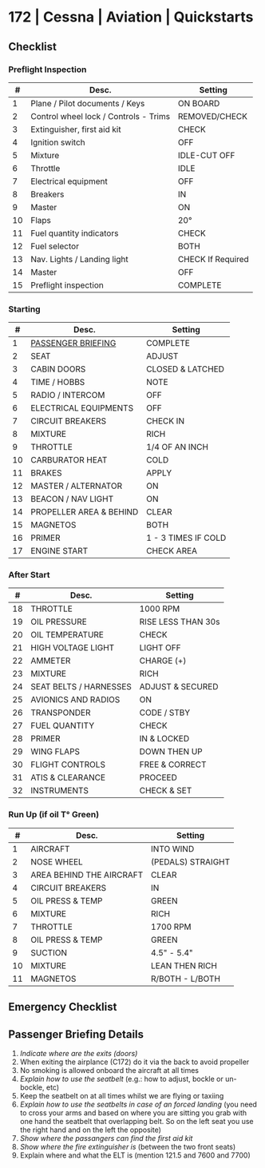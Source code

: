 # 172 | Cessna | Aviation | Quickstarts

## Checklist
### Preflight Inspection

| #  | Desc.                                         | Setting         |
|----|-----------------------------------------------|-----------------|
| 1  | Plane / Pilot documents / Keys                | ON BOARD        |
| 2  | Control wheel lock / Controls - Trims         | REMOVED/CHECK   |
| 3  | Extinguisher, first aid kit                   | CHECK           |
| 4  | Ignition switch                               | OFF             |
| 5  | Mixture                                       | IDLE-CUT OFF    |
| 6  | Throttle                                      | IDLE            |
| 7  | Electrical equipment                          | OFF             |
| 8  | Breakers                                      | IN              |
| 9  | Master                                        | ON              |
| 10 | Flaps                                         | 20°             |
| 11 | Fuel quantity indicators                      | CHECK           |
| 12 | Fuel selector                                 | BOTH            |
| 13 | Nav. Lights / Landing light                   | CHECK If Required |
| 14 | Master                                        | OFF             |
| 15 | Preflight inspection                          | COMPLETE        |

### Starting

| #   | Desc.                                      | Setting            |
|-----|--------------------------------------------|--------------------|
| 1   | [PASSENGER BRIEFING](#passenger-briefing-details) | COMPLETE        |
| 2   | SEAT                                       | ADJUST             |
| 3   | CABIN DOORS                                | CLOSED & LATCHED   |
| 4   | TIME / HOBBS                               | NOTE               |
| 5   | RADIO / INTERCOM                           | OFF                |
| 6   | ELECTRICAL EQUIPMENTS                      | OFF                |
| 7   | CIRCUIT BREAKERS                           | CHECK IN           |
| 8   | MIXTURE                                   | RICH               |
| 9   | THROTTLE                                   | 1/4 OF AN INCH     |
| 10  | CARBURATOR HEAT                            | COLD               |
| 11  | BRAKES                                     | APPLY              |
| 12  | MASTER / ALTERNATOR                        | ON                 |
| 13  | BEACON / NAV LIGHT                         | ON                 |
| 14  | PROPELLER AREA & BEHIND                    | CLEAR              |
| 15  | MAGNETOS                                   | BOTH               |
| 16  | PRIMER                                     | 1 - 3 TIMES IF COLD |
| 17  | ENGINE START                               | CHECK AREA         |

### After Start

| #   | Desc.                      | Setting               |
|-----|----------------------------|-----------------------|
| 18  | THROTTLE                   | 1000 RPM              |
| 19  | OIL PRESSURE               | RISE LESS THAN 30s    |
| 20  | OIL TEMPERATURE            | CHECK                 |
| 21  | HIGH VOLTAGE LIGHT         | LIGHT OFF             |
| 22  | AMMETER                    | CHARGE (+)            |
| 23  | MIXTURE                    | RICH                  |
| 24  | SEAT BELTS / HARNESSES     | ADJUST & SECURED      |
| 25  | AVIONICS AND RADIOS        | ON                    |
| 26  | TRANSPONDER                | CODE / STBY           |
| 27  | FUEL QUANTITY              | CHECK                 |
| 28  | PRIMER                     | IN & LOCKED           |
| 29  | WING FLAPS                 | DOWN THEN UP          |
| 30  | FLIGHT CONTROLS            | FREE & CORRECT        |
| 31  | ATIS & CLEARANCE           | PROCEED               |
| 32  | INSTRUMENTS                | CHECK & SET           |

### Run Up (if oil T° Green)

| #   | Desc.                          | Setting             |
|-----|--------------------------------|---------------------|
| 1   | AIRCRAFT                       | INTO WIND           |
| 2   | NOSE WHEEL                     | (PEDALS) STRAIGHT   |
| 3   | AREA BEHIND THE AIRCRAFT       | CLEAR               |
| 4   | CIRCUIT BREAKERS               | IN                  |
| 5   | OIL PRESS & TEMP               | GREEN               |
| 6   | MIXTURE                        | RICH                |
| 7   | THROTTLE                       | 1700 RPM            |
| 8   | OIL PRESS & TEMP               | GREEN               |
| 9   | SUCTION                        | 4.5" - 5.4"         |
| 10  | MIXTURE                        | LEAN THEN RICH      |
| 11  | MAGNETOS                       | R/BOTH - L/BOTH     |

## Emergency Checklist

## Passenger Briefing Details
1. *Indicate where are the exits (doors)*
2. When exiting the airplance (C172) do it via the back to avoid propeller
3. No smoking is allowed onboard the aircraft at all times
4. *Explain how to use the seatbelt* (e.g.: how to adjust, bockle or un-bockle, etc)
5. Keep the seatbelt on at all times whilst we are flying or taxiing
6. *Explain how to use the seatbelts in case of an forced landing* (you need to cross your arms and based on where you are sitting you grab with one hand the seatbelt that overlapping belt. So on the left seat you use the right hand and on the left the opposite)
7. *Show where the passangers can find the first aid kit*
8. *Show where the fire extinguisher is* (between the two front seats)
9. Explain where and what the ELT is (mention 121.5 and 7600 and 7700)
